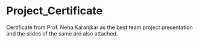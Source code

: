 # Project_Certificate
Certificate from Prof. Neha Karanjkar as the best team project presentation and the slides of the same are also attached.
